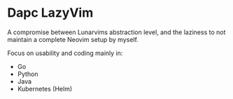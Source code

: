 # Dapc LazyVim

A compromise between Lunarvims abstraction level, and the laziness to not maintain a complete Neovim setup by myself.

Focus on usability and coding mainly in:

- Go
- Python
- Java
- Kubernetes (Helm)

